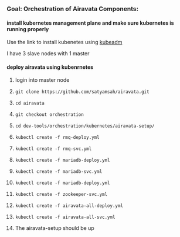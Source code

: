 ### Goal: Orchestration of Airavata Components:



#### install kubernetes management plane and make sure kubernetes is running properly

Use the link to install kubenetes using [kubeadm](https://kubernetes.io/docs/setup/independent/install-kubeadm/)

I have 3 slave nodes with 1 master

#### deploy airavata using kubenrnetes

1) login into master node

2) `git clone https://github.com/satyamsah/airavata.git`

3) `cd airavata`

4) `git checkout orchestration`

5) `cd dev-tools/orchestration/kubernetes/airavata-setup/`

6) `kubectl create -f rmq-deploy.yml`

7) `kubectl create -f rmq-svc.yml`

9) `kubectl create -f mariadb-deploy.yml`

8) `kubectl create -f mariadb-svc.yml`

11) `kubectl create -f mariadb-deploy.yml`

12) `kubectl create -f zookeeper-svc.yml`

15) `kubectl create -f airavata-all-deploy.yml`

15) `kubectl create -f airavata-all-svc.yml`

16) The airavata-setup should be up
